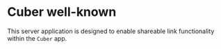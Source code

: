 # Cuber well-known

This server application is designed to enable shareable link functionality within the `Cuber` app.
